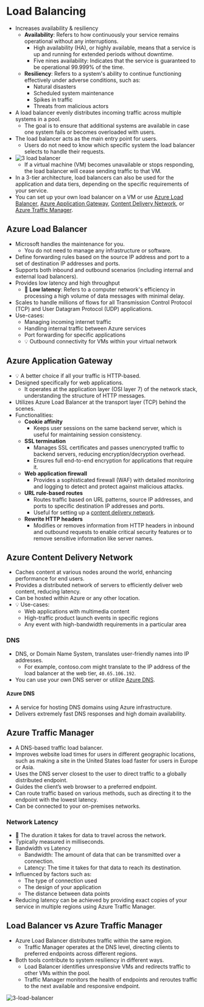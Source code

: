 # Load Balancing

- Increases availability & resiliency
  - **Availability**: Refers to how continuously your service remains operational without any interruptions.
    - High availability (HA), or highly available, means that a service is up and running for extended periods without downtime.
    - Five nines availability: Indicates that the service is guaranteed to be operational 99.999% of the time.
  - **Resiliency**: Refers to a system's ability to continue functioning effectively under adverse conditions, such as:
    - Natural disasters
    - Scheduled system maintenance
    - Spikes in traffic
    - Threats from malicious actors
- A load balancer evenly distributes incoming traffic across multiple systems in a pool.
  - The goal is to ensure that additional systems are available in case one system fails or becomes overloaded with users.
- The load balancer acts as the main entry point for users.
  - Users do not need to know which specific system the load balancer selects to handle their requests.
- ![3 load balancer](./img/3-load-balancer.png)
  - If a virtual machine (VM) becomes unavailable or stops responding, the load balancer will cease sending traffic to that VM.
- In a 3-tier architecture, load balancers can also be used for the application and data tiers, depending on the specific requirements of your service.
- You can set up your own load balancer on a VM or use [Azure Load Balancer](#azure-load-balancer), [Azure Application Gateway](#azure-application-gateway), [Content Delivery Network](#azure-content-delivery-network), or [Azure Traffic Manager](#azure-traffic-manager).

## Azure Load Balancer

- Microsoft handles the maintenance for you.
  - You do not need to manage any infrastructure or software.
- Define forwarding rules based on the source IP address and port to a set of destination IP addresses and ports.
- Supports both inbound and outbound scenarios (including internal and external load balancers).
- Provides low latency and high throughput
  - 📝 **Low latency**: Refers to a computer network's efficiency in processing a high volume of data messages with minimal delay.
- Scales to handle millions of flows for all Transmission Control Protocol (TCP) and User Datagram Protocol (UDP) applications.
- Use-cases:
  - Managing incoming internet traffic
  - Handling internal traffic between Azure services
  - Port forwarding for specific applications
  - 💡 Outbound connectivity for VMs within your virtual network

## Azure Application Gateway

- 💡 A better choice if all your traffic is HTTP-based.
- Designed specifically for web applications.
  - It operates at the application layer (OSI layer 7) of the network stack, understanding the structure of HTTP messages.
- Utilizes Azure Load Balancer at the transport layer (TCP) behind the scenes.
- Functionalities:
  - **Cookie affinity**
    - Keeps user sessions on the same backend server, which is useful for maintaining session consistency.
  - **SSL termination**
    - Manages SSL certificates and passes unencrypted traffic to backend servers, reducing encryption/decryption overhead.
    - Ensures full end-to-end encryption for applications that require it.
  - **Web application firewall**
    - Provides a sophisticated firewall (WAF) with detailed monitoring and logging to detect and protect against malicious attacks.
  - **URL rule-based routes**
    - Routes traffic based on URL patterns, source IP addresses, and ports to specific destination IP addresses and ports.
    - Useful for setting up a [content delivery network](#azure-content-delivery-network).
  - **Rewrite HTTP headers**
    - Modifies or removes information from HTTP headers in inbound and outbound requests to enable critical security features or to remove sensitive information like server names.

## Azure Content Delivery Network

- Caches content at various nodes around the world, enhancing performance for end users.
- Provides a distributed network of servers to efficiently deliver web content, reducing latency.
- Can be hosted within Azure or any other location.
- 💡 Use-cases:
  - Web applications with multimedia content
  - High-traffic product launch events in specific regions
  - Any event with high-bandwidth requirements in a particular area

### DNS

- DNS, or Domain Name System, translates user-friendly names into IP addresses.
  - For example, contoso.com might translate to the IP address of the load balancer at the web tier, `40.65.106.192`.
- You can use your own DNS server or utilize [Azure DNS](#azure-dns).

#### Azure DNS

- A service for hosting DNS domains using Azure infrastructure.
- Delivers extremely fast DNS responses and high domain availability.

## Azure Traffic Manager

- A DNS-based traffic load balancer.
- Improves website load times for users in different geographic locations, such as making a site in the United States load faster for users in Europe or Asia.
- Uses the DNS server closest to the user to direct traffic to a globally distributed endpoint.
- Guides the client’s web browser to a preferred endpoint.
- Can route traffic based on various methods, such as directing it to the endpoint with the lowest latency.
- Can be connected to your on-premises networks.

### Network Latency

- 📝 The duration it takes for data to travel across the network.
- Typically measured in milliseconds.
- Bandwidth vs Latency
  - Bandwidth: The amount of data that can be transmitted over a connection.
  - Latency: The time it takes for that data to reach its destination.
- Influenced by factors such as:
  - The type of connection used
  - The design of your application
  - The distance between data points
- Reducing latency can be achieved by providing exact copies of your service in multiple regions using Azure Traffic Manager.

## Load Balancer vs Azure Traffic Manager

- Azure Load Balancer distributes traffic within the same region.
  - Traffic Manager operates at the DNS level, directing clients to preferred endpoints across different regions.
- Both tools contribute to system resiliency in different ways.
  - Load Balancer identifies unresponsive VMs and redirects traffic to other VMs within the pool.
  - Traffic Manager monitors the health of endpoints and reroutes traffic to the next available and responsive endpoint.


![3-load-balancer](https://github.com/user-attachments/assets/d2dcafd8-0e3f-46d0-b3fd-3c318848ddae)
